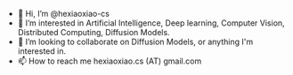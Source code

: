 - 👋 Hi, I’m @hexiaoxiao-cs
- 👀 I’m interested in Artificial Intelligence, Deep learning, Computer Vision, Distributed Computing, Diffusion Models.
- 💞️ I’m looking to collaborate on Diffusion Models, or anything I'm interested in.
- 📫 How to reach me hexiaoxiao.cs (AT) gmail.com

<!---
hexiaoxiao-cs/hexiaoxiao-cs is a ✨ special ✨ repository because its `README.md` (this file) appears on your GitHub profile.
You can click the Preview link to take a look at your changes.
--->
